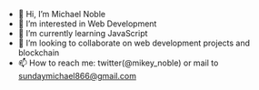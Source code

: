 - 👋 Hi, I’m Michael Noble
- 👀 I’m interested in Web Development
- 🌱 I’m currently learning JavaScript
- 💞️ I’m looking to collaborate on web development projects and blockchain
- 📫 How to reach me: twitter(@mikey_noble) or mail to sundaymichael866@gmail.com

<!---
Engrnoble/Engrnoble is a ✨ special ✨ repository because its `README.md` (this file) appears on your GitHub profile.
You can click the Preview link to take a look at your changes.
--->
